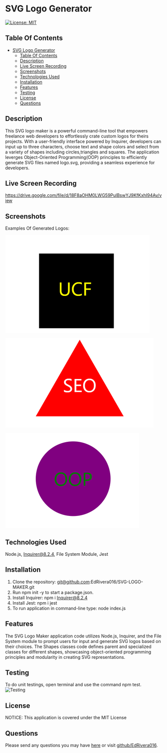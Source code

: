 # SVG Logo Generator

[![License: MIT](https://img.shields.io/badge/License-MIT-yellow.svg)](https://opensource.org/licenses/MIT)

## Table Of Contents 
- [SVG Logo Generator](#svg-logo-generator)
  - [Table Of Contents](#table-of-contents)
  - [Description](#description)
  - [Live Screen Recording](#live-screen-recording)
  - [Screenshots](#screenshots)
  - [Technologies Used](#technologies-used)
  - [Installation](#installation)
  - [Features](#features)
  - [Testing](#testing)
  - [License](#license)
  - [Questions](#questions)

## Description
This SVG logo maker is a powerful command-line tool that empowers freelance web developers to effortlessly crate custom logos for theirs projects. With a user-friendly interface powered by Inquirer, developers can input up to three characters, choose text and shape colors and select from a variety of shapes including circles,triangles and squares. The application leverges Object-Oriented Programming(OOP) principles to efficiently generate SVG files named logo.svg, providing a seamless experience for developers.

## Live Screen Recording 
https://drive.google.com/file/d/18F8aOHM0LWG59PulBswYJ9KfKxhI94Av/view

## Screenshots
Examples Of Generated Logos:

![Screenshot](<Screenshot%202024-05-13 232624.png>)

![Screenshot](<Screenshot%202024-05-13 232630.png>)

![Screenshot](<Screenshot%202024-05-13 232638.png>)

## Technologies Used
Node.js, Inquirer@8.2.4, File System Module, Jest

## Installation 
1. Clone the repository: git@github.com:EdRivera016/SVG-LOGO-MAKER.git
2. Run npm init -y to start a package.json.
3. Install Inquirer: npm i Inquirer@8.2.4
4. Install Jest: npm i jest
5. To run application in command-line type: node index.js
   
## Features
The SVG Logo Maker application code utilizes Node.js, Inquirer, and the File System module to prompt users for input and generate SVG logos based on their choices. The Shapes classes code defines parent and specialized classes for different shapes, showcasing object-oriented programming principles and modularity in creating SVG representations.

## Testing 
To do unit testings, open terminal and use the command npm test.
![Testing](<Screenshot 2024-05-13 233608.png>)

## License 
NOTICE: This application is covered under the MIT License


## Questions 
Please send any questions you may have [here](mailto:edwinrivera016@outlook.com?subject=[Github]%20Dev%20Connect) or visit [github/EdRivera016](https://github.comEdRivera016).
